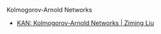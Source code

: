 Kolmogorov-Arnold Networks

- [KAN: Kolmogorov-Arnold Networks | Ziming Liu](https://www.youtube.com/watch?v=AUDHb-tnlB0)